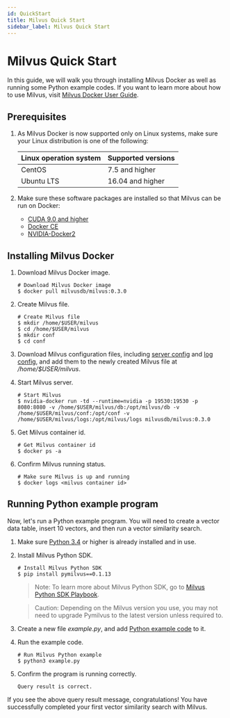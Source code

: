 ```yaml
---
id: QuickStart
title: Milvus Quick Start
sidebar_label: Milvus Quick Start
---
```


#  Milvus Quick Start

In this guide, we will walk you through installing Milvus Docker as well as running some Python example codes. If you want to learn more about how to use Milvus, visit [Milvus Docker User Guide](/userguide/preface.md).

## Prerequisites

1. As Milvus Docker is now supported only on Linux systems, make sure your Linux distribution is one of the following:

   | Linux operation system | Supported versions          |
   | :--------------------- | :--------------- |
   | CentOS                 | 7.5 and higher   |
   | Ubuntu LTS             | 16.04 and higher |

2. Make sure these software packages are installed so that Milvus can be run on Docker:

   - [CUDA 9.0 and higher]( https://docs.nvidia.com/cuda/cuda-installation-guide-linux/index.html)
   - [Docker CE]( https://docs.docker.com/install/)
   - [NVIDIA-Docker2](https://github.com/NVIDIA/nvidia-docker)

## Installing Milvus Docker

1. Download Milvus Docker image.

   ```shell
   # Download Milvus Docker image
   $ docker pull milvusdb/milvus:0.3.0
   ```

2. Create Milvus file.

   ```shell
   # Create Milvus file
   $ mkdir /home/$USER/milvus
   $ cd /home/$USER/milvus
   $ mkdir conf
   $ cd conf
   ```

3. Download Milvus configuration files, including [server config](https://github.com/milvus-io/docs/blob/branch-0.3.0/assets/server_config.yaml) and [log config](https://github.com/milvus-io/docs/blob/branch-0.3.0/assets/log_config.conf), and add them to the newly created Milvus file at */home/$USER/milvus*.

4. Start Milvus server.

   ```shell
   # Start Milvus
   $ nvidia-docker run -td --runtime=nvidia -p 19530:19530 -p 8080:8080 -v /home/$USER/milvus/db:/opt/milvus/db -v /home/$USER/milvus/conf:/opt/conf -v /home/$USER/milvus/logs:/opt/milvus/logs milvusdb/milvus:0.3.0

   ```

5. Get Milvus container id.

   ```shell
   # Get Milvus container id
   $ docker ps -a
   ```

6. Confirm Milvus running status.

   ```shell
   # Make sure Milvus is up and running
   $ docker logs <milvus container id>
   ```

## Running Python example program

Now, let's run a Python example program. You will need to create a vector data table, insert 10 vectors, and then run a vector similarity search.

1. Make sure [Python 3.4](https://www.python.org/downloads/) or higher is already installed and in use.

2. Install Milvus Python SDK.

   ```shell
   # Install Milvus Python SDK
   $ pip install pymilvus==0.1.13
   ```

   > Note: To learn more about Milvus Python SDK, go to [Milvus Python SDK Playbook](https://pypi.org/project/pymilvus). 
   
   > Caution: Depending on the Milvus version you use, you may not need to upgrade Pymilvus to the latest version unless required to.

3. Create a new file *example.py*, and add [Python example code](https://github.com/milvus-io/pymilvus/blob/branch-0.3.0/examples/example.py) to it.

4. Run the example code.

   ```shell
   # Run Milvus Python example
   $ python3 example.py
   ```

5. Confirm the program is running correctly.

   ```shell
   Query result is correct.
   ```

If you see the above query result message, congratulations! You have successfully completed your first vector similarity search with Milvus.



